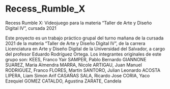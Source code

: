 # Recess_Rumble_X

Recess Rumble X: Videojuego para la materia “Taller de Arte y Diseño Digital IV”, cursada 2021

Este proyecto es un trabajo práctico grupal del turno mañana de la cursada 2021 de la materia “Taller de Arte y Diseño Digital IV”, de la carrera Licenciatura en Arte y Diseño Digital de la Universidad del Salvador, a cargo del profesor Eduardo Rodríguez Ortega. 
Los integrantes originales de este grupo son: 
KEES, Franco Yair
SAMPER, Pablo Bernardo
GIANNONE SUAREZ, Maria Almendra
MARRA, Nicole
ARTIGAU, Juan Manuel
RODRIGUEZ, Franco
FLORES, Martin
SANTORO, Julian Leonardo
ACOSTA LIPERA, Liam Simon Arif
CASAÑAS SALA, Ricardo Jose
CORIA, Yaco Ezequiel
GOMEZ CATALDO, Agustina
ZARATE, Candela
